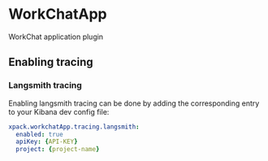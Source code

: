 # WorkChatApp

WorkChat application plugin


## Enabling tracing

### Langsmith tracing

Enabling langsmith tracing can be done by adding the corresponding entry to your Kibana dev config file:

```yaml
xpack.workchatApp.tracing.langsmith:
  enabled: true
  apiKey: {API-KEY}
  project: {project-name}
```